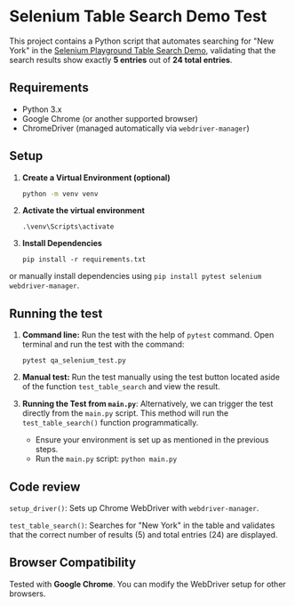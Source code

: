 # Selenium Table Search Demo Test

This project contains a Python script that automates searching for "New York" in the [Selenium Playground Table Search Demo](https://www.lambdatest.com/selenium-playground/table-sort-search-demo), validating that the search results show exactly **5 entries** out of **24 total entries**.

## Requirements

- Python 3.x
- Google Chrome (or another supported browser)
- ChromeDriver (managed automatically via `webdriver-manager`)

## Setup

1. **Create a Virtual Environment (optional)**

   ```bash
   python -m venv venv
2. **Activate the virtual environment**
    ```
    .\venv\Scripts\activate
    ```
    
3.  **Install Dependencies**
    ```
    pip install -r requirements.txt

or manually install dependencies using
    ```pip install pytest selenium webdriver-manager```.
    
## Running the test
1. **Command line:**
Run the test with the help of ```pytest``` command. Open terminal and run the test with the command:
    ```
    pytest qa_selenium_test.py
2. **Manual test:**
Run the test manually using the test button located aside of the function `test_table_search` and view the result.

3. **Running the Test from `main.py`**: 
Alternatively, we can trigger the test directly from the `main.py` script. This method will run the `test_table_search()` function programmatically.

   - Ensure your environment is set up as mentioned in the previous steps.
   - Run the `main.py` script: ```python main.py```



## Code review
`setup_driver()`: Sets up Chrome WebDriver with `webdriver-manager`.

`test_table_search()`:  Searches for "New York" in the table and validates that the correct number of results (5) and total entries (24) are displayed.

## Browser Compatibility
Tested with **Google Chrome**. You can modify the WebDriver setup for other browsers.
